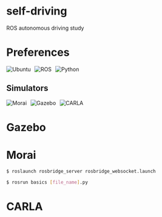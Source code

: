 # self-driving
ROS autonomous driving study

# Preferences
<div style="display: flex; gap: 10px;">
  <img alt="Ubuntu" src ="https://img.shields.io/badge/Ubuntu-18.04-orange?logo=Ubuntu&Ubuntu-18.04"/>
  <img alt="ROS" src="https://img.shields.io/badge/ROS-Melodic-blue?logo=ROS&ROS=Melodic">
  <img alt="Python" src="https://img.shields.io/badge/Python-3.7-yellow?logo=python">
</div>

## Simulators
<div style="display: flex; gap: 10px;">
  <img alt="Morai" src="https://img.shields.io/badge/Morai-22.R4.2-blue?logo=Morai&color=blue">
  <img alt="Gazebo" src="https://img.shields.io/badge/Gazebo-Simulator-orange?logo=Gazebo&logoColor=white">
  <img alt="CARLA" src="https://img.shields.io/badge/CARLA-Simulator-green?color=green">
</div>

# Gazebo

# Morai
```sh
$ roslaunch rosbridge_server rosbridge_websocket.launch
```
```sh
$ rosrun basics [file_name].py
```

# CARLA
